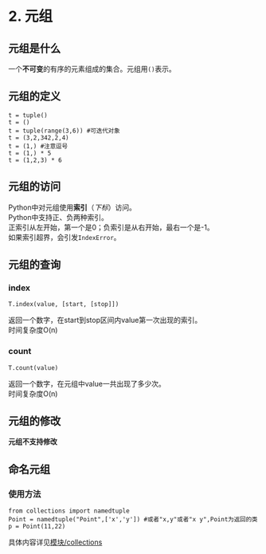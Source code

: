 # 2. 元组
## 元组是什么
一个**不可变**的有序的元素组成的集合。元组用`()`表示。
## 元组的定义
```python3
t = tuple()
t = ()
t = tuple(range(3,6)) #可迭代对象
t = (3,2,342,2,4)
t = (1,) #注意逗号
t = (1,) * 5
t = (1,2,3) * 6
```
## 元组的访问
Python中对元组使用**索引**（*下标*）访问。  
Python中支持正、负两种索引。  
正索引从左开始，第一个是0；负索引是从右开始，最右一个是-1。  
如果索引超界，会引发`IndexError`。
## 元组的查询
### index
```python3
T.index(value, [start, [stop]])
```
返回一个数字，在start到stop区间内value第一次出现的索引。  
时间复杂度O(n)
### count
```python3
T.count(value)
```
返回一个数字，在元组中value一共出现了多少次。  
时间复杂度O(n)
## 元组的修改
**元组不支持修改**

## 命名元组
### 使用方法
```python3
from collections import namedtuple
Point = namedtuple("Point",['x','y']) #或者"x,y"或者"x y",Point为返回的类
p = Point(11,22)
```
具体内容详见[模块/collections](模块)